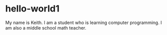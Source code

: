 # hello-world1

My name is Keith.  I am a student who is learning computer programming. 
I am also a middle school math teacher.  
